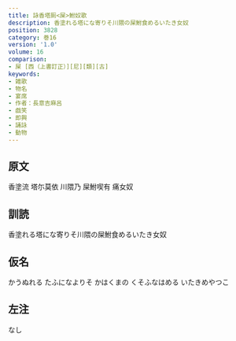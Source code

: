 ```yaml
---
title: 詠香塔厠<屎>鮒奴歌
description: 香塗れる塔にな寄りそ川隈の屎鮒食めるいたき女奴
position: 3828
category: 巻16
version: '1.0'
volume: 16
comparison:
- 屎 [西（上書訂正）][尼][類][古]
keywords:
- 雑歌
- 物名
- 宴席
- 作者：長意吉麻呂
- 戯笑
- 即興
- 誦詠
- 動物
---
```


## 原文

香塗流 塔尓莫依 川隈乃 屎鮒喫有 痛女奴

## 訓読

香塗れる塔にな寄りそ川隈の屎鮒食めるいたき女奴

## 仮名

かうぬれる たふになよりそ かはくまの くそふなはめる いたきめやつこ

## 左注

なし
